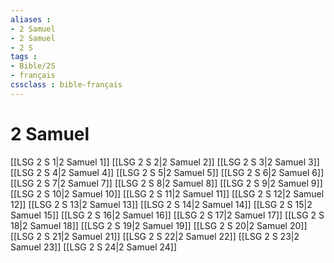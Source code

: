 ```yaml
---
aliases : 
- 2 Samuel
- 2 Samuel
- 2 S
tags : 
- Bible/2S
- français
cssclass : bible-français
---
```


# 2 Samuel

[[LSG 2 S 1|2 Samuel 1]]
[[LSG 2 S 2|2 Samuel 2]]
[[LSG 2 S 3|2 Samuel 3]]
[[LSG 2 S 4|2 Samuel 4]]
[[LSG 2 S 5|2 Samuel 5]]
[[LSG 2 S 6|2 Samuel 6]]
[[LSG 2 S 7|2 Samuel 7]]
[[LSG 2 S 8|2 Samuel 8]]
[[LSG 2 S 9|2 Samuel 9]]
[[LSG 2 S 10|2 Samuel 10]]
[[LSG 2 S 11|2 Samuel 11]]
[[LSG 2 S 12|2 Samuel 12]]
[[LSG 2 S 13|2 Samuel 13]]
[[LSG 2 S 14|2 Samuel 14]]
[[LSG 2 S 15|2 Samuel 15]]
[[LSG 2 S 16|2 Samuel 16]]
[[LSG 2 S 17|2 Samuel 17]]
[[LSG 2 S 18|2 Samuel 18]]
[[LSG 2 S 19|2 Samuel 19]]
[[LSG 2 S 20|2 Samuel 20]]
[[LSG 2 S 21|2 Samuel 21]]
[[LSG 2 S 22|2 Samuel 22]]
[[LSG 2 S 23|2 Samuel 23]]
[[LSG 2 S 24|2 Samuel 24]]
